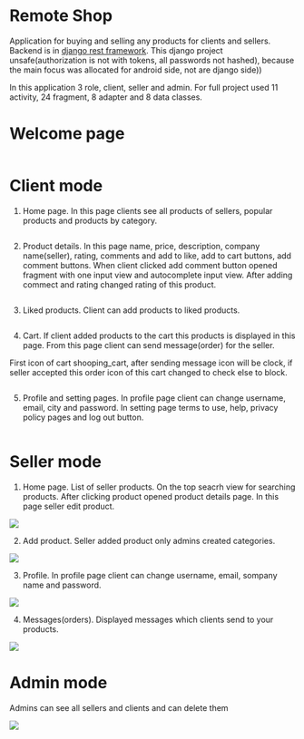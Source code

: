 # Remote Shop
Application for buying and selling any products for clients and sellers.
Backend is in [django rest framework](https://github.com/Erdaulet0341/android-back). This django project unsafe(authorization is not with tokens, all passwords not hashed), because the main focus was allocated for android side, not are django side))


In this application 3 role, client, seller and admin. For full project used 11 activity, 24 fragment, 8 adapter and 8 data classes.

# Welcome page

![]()

# Client mode

1) Home page. In this page clients see all products of sellers, popular products and products by category.

![]()

2) Product details. In this page name, price, description, company name(seller), rating, comments and add to like, add to cart buttons, add comment buttons.
When client clicked add comment button opened fragment with one input view and autocomplete input view. After adding commect and rating changed rating of this product.

![]()

3) Liked products. Client can add products to liked products.

![]()

4) Cart. If client added products to the cart this products is displayed in this page. From this page client can send message(order) for the seller.

First icon of cart shooping_cart, after sending message icon will be clock, if seller accepted this order icon of this cart changed to check else to block.

![]()

5) Profile and setting pages. In profile page client can change username, email, city and password. In setting page terms to use, help, privacy policy pages and log out button.

![]()

# Seller mode

1) Home page. List of seller products. On the top seacrh view for searching products. After clicking product opened product details page. In this page seller edit product.

![](https://github.com/Erdaulet0341/AndroidStudioProjects/blob/master/RemoteShop/Readme/ezgif.com-resize%20(12).gif)

2) Add product. Seller added product only admins created categories.

![](https://github.com/Erdaulet0341/AndroidStudioProjects/blob/master/RemoteShop/Readme/ezgif.com-resize%20(15).gif)

3) Profile. In profile page client can change username, email, sompany name and password.

![](https://github.com/Erdaulet0341/AndroidStudioProjects/blob/master/RemoteShop/Readme/ezgif.com-resize%20(13).gif)

4) Messages(orders). Displayed messages which clients send to your products.

![](https://github.com/Erdaulet0341/AndroidStudioProjects/blob/master/RemoteShop/Readme/ezgif.com-resize%20(14).gif)

# Admin mode

Admins can see all sellers and clients and can delete them

![](https://github.com/Erdaulet0341/AndroidStudioProjects/blob/master/RemoteShop/Readme/ezgif.com-resize%20(16).gif)
